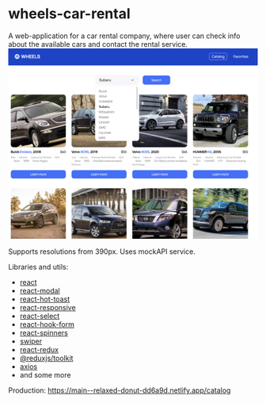# wheels-car-rental

A web-application for a car rental company, where user can check info about the
available cars and contact the rental service.
![Screenshot of the page with adverts list](image.png)

Supports resolutions from 390px. Uses mockAPI service.

Libraries and utils:

- [react](https://react.dev/)
- [react-modal](https://www.npmjs.com/package/react-modal)
- [react-hot-toast](https://react-hot-toast.com/)
- [react-responsive](https://www.npmjs.com/package/react-responsive)
- [react-select](https://www.npmjs.com/package/react-select)
- [react-hook-form](https://www.npmjs.com/package/react-hook-form)
- [react-spinners](https://www.npmjs.com/package/react-spinners)
- [swiper](https://www.npmjs.com/package/swiper)
- [react-redux](https://www.npmjs.com/package/react-redux)
- [@reduxjs/toolkit](https://www.npmjs.com/package/@reduxjs/toolkit)
- [axios](https://www.npmjs.com/package/axios)
- and some more

Production: https://main--relaxed-donut-dd6a9d.netlify.app/catalog
